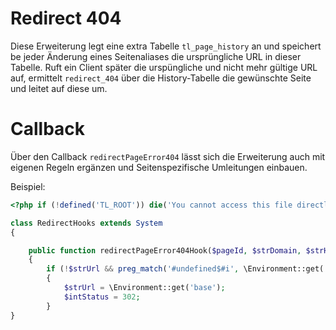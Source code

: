 Redirect 404
============

Diese Erweiterung legt eine extra Tabelle `tl_page_history` an und speichert be jeder Änderung eines Seitenaliases die ursprüngliche URL in dieser Tabelle. Ruft ein Client später die urspüngliche und nicht mehr gültige URL auf, ermittelt `redirect_404` über die History-Tabelle die gewünschte Seite und leitet auf diese um.

Callback
========

Über den Callback `redirectPageError404` lässt sich die Erweiterung auch mit eigenen Regeln ergänzen und Seitenspezifische Umleitungen einbauen.

Beispiel:

```php
<?php if (!defined('TL_ROOT')) die('You cannot access this file directly!');

class RedirectHooks extends System
{

	public function redirectPageError404Hook($pageId, $strDomain, $strHost, &$strUrl, &$intStatus)
	{
		if (!$strUrl && preg_match('#undefined$#i', \Environment::get('request'), $match))
		{
			$strUrl = \Environment::get('base');
			$intStatus = 302;
		}
}
```

